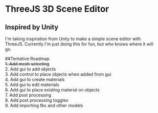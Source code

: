 # ThreeJS 3D Scene Editor
 ## Inspired by Unity
 I'm taking inspiration from Unity to make a simple scene editor with ThreeJS. Currently I'm just doing this for fun, but who knows where it will go. 

 ##Tentative Roadmap  
 <s>1. Add mesh selecting</s>  
 2. Add gui to add objects  
 3. Add control to place objects when added from gui  
 4. Add gui to create materials  
 5. Add gui to edit materials  
 6. Add gui to place existing material on objects  
 7. Add post processing  
 8. Add post processing toggles  
 9. Add importing fbx and other models  
